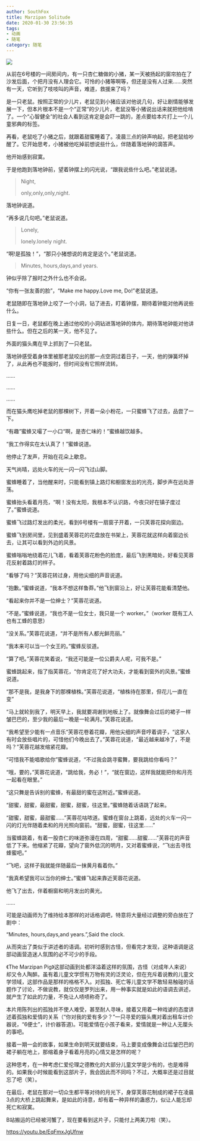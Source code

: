 ```yaml
---
author: SouthFox
title: Marzipan Solitude
date: 2020-01-30 23:56:35
tags: 
- 动画
- 随笔
category: 随笔
---
```


![](https://cf-ipfs.com/ipfs/QmX1zANXfhKWaT8CxZZNMVdQAqsv9yQGjqQUaWjyRi9Jsy)

从前在6号楼的一间房间内，有一只杏仁糖做的小猪，某一天被扬起的窗帘拍在了沙发后面，个把月没有人理会它。可怜的小猪等啊等，但还是没有人过来……突然有一天，它听到了吱吱叫的声音，难道，救援来了吗？

<!--more-->

是一只老鼠。按照正常的少儿片，老鼠见到小猪应该对他说几句，好让剧情能够发展一下，但本片根本不是一个“正常”的少儿片，老鼠没等小猪说出话来就把他给啃了。一个“心智健全”的社会人看到这肯定是会吓一跳的，差点要给本片打上一个儿童邪典的标签。

 再看，老鼠吃了小猪之后，就跟着甜蜜睡着了。凌晨三点的钟声响起，把老鼠给吵醒了。它开始思考，小猪被他吃掉前想说些什么，伴随着落地钟的滴答声。

他开始感到寂寞。

于是他跑到落地钟前，望着钟摆上的闪光说，“跟我说些什么吧。”老鼠说道。

> Night,
>
> only,only,only,night.

落地钟说道。

“再多说几句吧。”老鼠说道。

> Lonely,
>
> lonely.lonely night.

“啊!是孤独！”，“那只小猪想说的肯定是这个。”老鼠说道。

> Minutes, hours,days,and years.

钟似乎除了报时之外什么也不会说。

“你有一张友善的脸”，“Make me happy.Love me, Do!”老鼠说道。

老鼠随即在落地钟上咬了一个小洞，钻了进去，盯着钟摆，期待着钟能对他再说些什么。

日复一日，老鼠都在晚上通过他咬的小洞钻进落地钟的体内，期待落地钟能对他讲些什么。但在之后的某一天，他不见了。

外面的猫头鹰在早上抓到了一只老鼠。

落地钟感受着身体里被那老鼠咬出的那一点空洞过着日子，一天，他的弹簧坏掉了，从此再也不能报时，但时间没有它照样流转。

 ……

 ……

 ……

而在猫头鹰吃掉老鼠的那棵树下，开着一朵小粉花，一只蜜蜂飞了过去，品尝了一下。

“有趣”蜜蜂又嘬了一小口“啊，是杏仁味的！”蜜蜂越饮越多。

“我工作得实在太认真了！”蜜蜂说道。

他停止了发声，开始在花朵上歇息。

天气尚晴，远处火车的光一闪一闪飞过山脚。

蜜蜂睡着了，当他醒来时，只能看到镇上路灯和橱窗发出的光亮，脚步声在远处游荡。

蜜蜂抬头看着月亮，“啊！没有太阳，我根本不认识路，今夜只好在镇子度过了。”蜜蜂说道。

蜜蜂飞过路灯发出的柔光，看到6号楼有一扇窗子开着，一只芙蓉花探向窗边。

蜜蜂飞到房间里，见到盛着芙蓉花的花盘放在书架上，芙蓉花就这样向着窗边长去，让其可以看到外边的风景。

蜜蜂嗡嗡地绕着花儿飞着，看着芙蓉花粉色的脸庞，最后飞到黑暗处，好看见芙蓉花反射着路灯的样子。

“看够了吗？”芙蓉花转过身，用他尖细的声音说道。

“抱歉。”蜜蜂说道，“我本不想这样鲁莽。”他飞到窗沿上，好让芙蓉花能看清楚他。

“看起来你并不是一位绅士？”芙蓉花说道。

“不是。”蜜蜂说道，“我也不是一位女士，我只是一个 worker。”（worker 既有工人也有工蜂的意思）

“没关系。”芙蓉花说道，“并不是所有人都光鲜亮丽。”

“我本来可以当一个女王的。”蜜蜂反驳道。

“算了吧。”芙蓉花笑着说，“我还可能是一位公爵夫人呢，可我不是。”

蜜蜂跳起来，指了指芙蓉花，“你肯定花了好大功夫，才能看到窗外的风景。”蜜蜂说道。

“那不是我，是我身下的那棵植株。”芙蓉花说道，“植株待在那里，但花儿一直在变”

“马上就轮到我了，明天早上，我就要凋谢到地板上了。就像舞会过后的裙子一样皱巴巴的，至少我的最后一晚是一轮满月。”芙蓉花说道。

“我希望至少能有一点音乐”芙蓉花卷着花瓣，用他尖细的声音哼着调子，“这家人有时会放些唱片的，可惜他们今晚出去了。”芙蓉花说道，“最近越来越冷了，不是吗？”芙蓉花越发缩紧花瓣。

“可惜我不能唱歌给你”蜜蜂说道，“不过我会跳寻蜜舞，要我跳给你看吗？”

“哦，要的，”芙蓉花说道，“跳给我，务必！”，“就在窗边，这样我就能把你和月亮一起看在眼里。”

“这只舞是告诉别的蜜蜂，有最甜的蜜在这附近。”蜜蜂说道。

“甜蜜，甜蜜，最甜蜜，甜蜜，甜蜜，往这里。”蜜蜂随着话语跳了起来。

“甜蜜，甜蜜，最甜蜜……”芙蓉花咕哝道。蜜蜂在窗台上跳着，远处的火车一闪一闪的灯光伴随着柔和的月光照向窗前。“甜蜜，甜蜜，往这里……”

当蜜蜂跳着，有着一股杏仁的味道弥漫在四周，“甜蜜……甜蜜……”芙蓉花的声音低了下来。他缩紧了花瓣，望向了窗外低沉的明月，又对着蜜蜂说，“飞出去寻找蜂蜜吧。”

“飞吧，这样子我就能伴随最后一抹黄月看着你。”

“我真希望我可以当你的绅士。”蜜蜂飞起来靠近芙蓉花说道。

他飞了出去，伴着橱窗和明月发出的黄光。

……

可能是动画师为了维持绘本那样的对话格调吧，特意将大量经过调整的旁白放在了剧中：

“Minutes, hours,days,and years.”,Said the clock.

从而突出了类似于讲述者的语调。初听时感到古怪，但看完才发现，这种语调是这部动画营造迷人氛围的必不可少的手段。

《The Marzipan Pig》这部动画到处都洋溢着这样的氛围，古怪（对成年人来说）却又令人陶醉。虽有着儿童文学惯有万物有灵的泛灵论，但在充斥着说教的儿童文学领域，这部作品是那样的格格不入。对孤独、死亡等儿童文学不敢轻易触碰的话题作了讨论，不做说教，就仅仅是罗列出来，用一种事实就是如此的语调去讲述，就产生了如此的力量，不免让人啧啧称奇了。

本片用陈列出的孤独并不使人难受，甚至耐人寻味，接着又用着一种戏谑的态度讲述着孤独和爱情的关系（“你对我的爱有多少？”一只寻爱的猫头鹰对着出租车计价器说，“6便士”，计价器答道)。可能爱情在小孩子看来，爱情就是一种让人无厘头的事吧。

接着一期一会的故事，如果生命到明天就要结束，马上要变成像舞会过后皱巴巴的裙子躺在地上，那缩着身子看着月亮的心情又是怎样的呢？

这种思考，在一种考虑仁爱伦理之德教化的大部分儿童文学是少有的，也是难得的。如果我小时候能看到这部片子，我会因此而不同吗？不过，大概率还是过目就忘了吧（笑）。

在最后，老鼠在那对一切众生都平等对待的月光下，身穿芙蓉花制成的裙子在凌晨3点的大桥上跳起舞来，是如此的诗意，却有着一种异样的蛊惑力，似让人能忘却死亡和寂寞。



B站搬运的已经被河蟹了，现在要看到这片子，只能付上两美刀啦（笑）。

 https://youtu.be/EqFmxJgUfnw